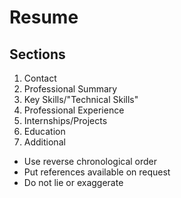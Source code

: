# Resume
## Sections
1. Contact
2. Professional Summary
3. Key Skills/"Technical Skills"
4. Professional Experience
5. Internships/Projects
6. Education
7. Additional

* Use reverse chronological order
* Put references available on request
* Do not lie or exaggerate


